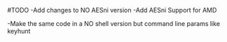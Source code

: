 #TODO
-Add changes to NO AESni version
-Add AESni Support for AMD

-Make the same code in a NO shell version but command line params like keyhunt
